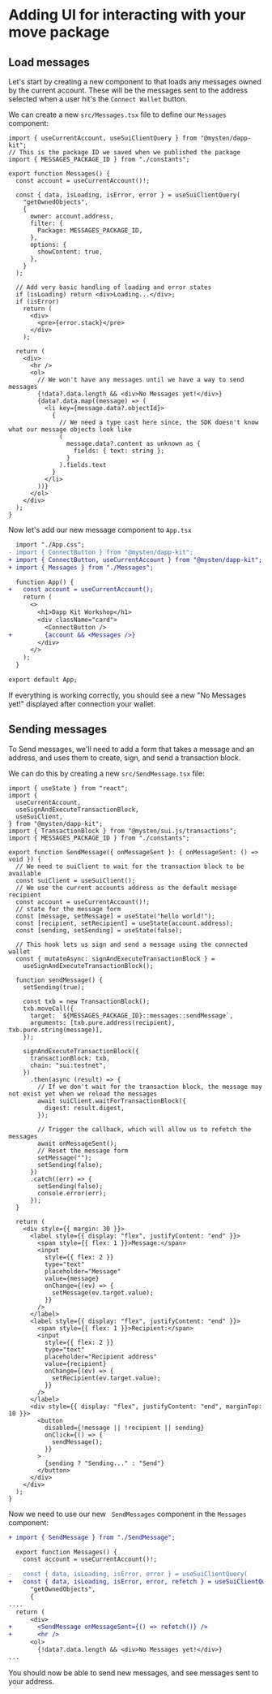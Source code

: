# Adding UI for interacting with your move package

## Load messages

Let's start by creating a new component to that loads any messages owned by the
current account. These will be the messages sent to the address selected when a
user hit's the `Connect Wallet` button.

We can create a new `src/Messages.tsx` file to define our `Messages` component:

```tsx
import { useCurrentAccount, useSuiClientQuery } from "@mysten/dapp-kit";
// This is the package ID we saved when we published the package
import { MESSAGES_PACKAGE_ID } from "./constants";

export function Messages() {
  const account = useCurrentAccount()!;

  const { data, isLoading, isError, error } = useSuiClientQuery(
    "getOwnedObjects",
    {
      owner: account.address,
      filter: {
        Package: MESSAGES_PACKAGE_ID,
      },
      options: {
        showContent: true,
      },
    }
  );

  // Add very basic handling of loading and error states
  if (isLoading) return <div>Loading...</div>;
  if (isError)
    return (
      <div>
        <pre>{error.stack}</pre>
      </div>
    );

  return (
    <div>
      <hr />
      <ol>
        // We won't have any messages until we have a way to send messages
        {!data?.data.length && <div>No Messages yet!</div>}
        {data?.data.map((message) => (
          <li key={message.data?.objectId}>
            {
              // We need a type cast here since, the SDK doesn't know what our message objects look like
              (
                message.data?.content as unknown as {
                  fields: { text: string };
                }
              ).fields.text
            }
          </li>
        ))}
      </ol>
    </div>
  );
}
```

Now let's add our new message component to `App.tsx`

```diff
  import "./App.css";
- import { ConnectButton } from "@mysten/dapp-kit";
+ import { ConnectButton, useCurrentAccount } from "@mysten/dapp-kit";
+ import { Messages } from "./Messages";

  function App() {
+   const account = useCurrentAccount();
    return (
      <>
        <h1>Dapp Kit Workshop</h1>
        <div className="card">
          <ConnectButton />
+         {account && <Messages />}
        </div>
      </>
    );
  }

export default App;

```

If everything is working correctly, you should see a new "No Messages yet!"
displayed after connection your wallet.

## Sending messages

To Send messages, we'll need to add a form that takes a message and an address,
and uses them to create, sign, and send a transaction block.

We can do this by creating a new `src/SendMessage.tsx` file:

```tsx
import { useState } from "react";
import {
  useCurrentAccount,
  useSignAndExecuteTransactionBlock,
  useSuiClient,
} from "@mysten/dapp-kit";
import { TransactionBlock } from "@mysten/sui.js/transactions";
import { MESSAGES_PACKAGE_ID } from "./constants";

export function SendMessage({ onMessageSent }: { onMessageSent: () => void }) {
  // We need to suiClient to wait for the transaction block to be available
  const suiClient = useSuiClient();
  // We use the current accounts address as the default message recipient
  const account = useCurrentAccount()!;
  // state for the message form
  const [message, setMessage] = useState("hello world!");
  const [recipient, setRecipient] = useState(account.address);
  const [sending, setSending] = useState(false);

  // This hook lets us sign and send a message using the connected wallet
  const { mutateAsync: signAndExecuteTransactionBlock } =
    useSignAndExecuteTransactionBlock();

  function sendMessage() {
    setSending(true);

    const txb = new TransactionBlock();
    txb.moveCall({
      target: `${MESSAGES_PACKAGE_ID}::messages::sendMessage`,
      arguments: [txb.pure.address(recipient), txb.pure.string(message)],
    });

    signAndExecuteTransactionBlock({
      transactionBlock: txb,
      chain: "sui:testnet",
    })
      .then(async (result) => {
        // If we don't wait for the transaction block, the message may not exist yet when we reload the messages
        await suiClient.waitForTransactionBlock({
          digest: result.digest,
        });

        // Trigger the callback, which will allow us to refetch the messages
        await onMessageSent();
        // Reset the message form
        setMessage("");
        setSending(false);
      })
      .catch((err) => {
        setSending(false);
        console.error(err);
      });
  }

  return (
    <div style={{ margin: 30 }}>
      <label style={{ display: "flex", justifyContent: "end" }}>
        <span style={{ flex: 1 }}>Message:</span>
        <input
          style={{ flex: 2 }}
          type="text"
          placeholder="Message"
          value={message}
          onChange={(ev) => {
            setMessage(ev.target.value);
          }}
        />
      </label>
      <label style={{ display: "flex", justifyContent: "end" }}>
        <span style={{ flex: 1 }}>Recipient:</span>
        <input
          style={{ flex: 2 }}
          type="text"
          placeholder="Recipient address"
          value={recipient}
          onChange={(ev) => {
            setRecipient(ev.target.value);
          }}
        />
      </label>
      <div style={{ display: "flex", justifyContent: "end", marginTop: 10 }}>
        <button
          disabled={!message || !recipient || sending}
          onClick={() => {
            sendMessage();
          }}
        >
          {sending ? "Sending..." : "Send"}
        </button>
      </div>
    </div>
  );
}
```

Now we need to use our new ` SendMessages` component in the `Messages`
component:

```diff
+ import { SendMessage } from "./SendMessage";

  export function Messages() {
    const account = useCurrentAccount()!;

-   const { data, isLoading, isError, error } = useSuiClientQuery(
+   const { data, isLoading, isError, error, refetch } = useSuiClientQuery(
      "getOwnedObjects",
      {
....
  return (
      <div>
+       <SendMessage onMessageSent={() => refetch()} />
+       <hr />
      <ol>
        {!data?.data.length && <div>No Messages yet!</div>}
...
```

You should now be able to send new messages, and see messages sent to your
address.
